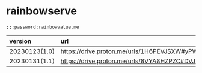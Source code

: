 # rainbowserve

```common-lisp
;;;password:rainbowvalue.me

```

|version|url|md5|
|:---|:---|:--|
|20230123(1.0)|https://drive.proton.me/urls/1H6PEVJSXW#yPWLU0pCu3f9|"e778d210ec0c1a1c6e2135ba6209e5d1"|
|20230131(1.1)|https://drive.proton.me/urls/8VYA8HZPZC#DVJ9wApeTEWc|"64dc953c31ac7d46ecd6a7480fe297b5"|
